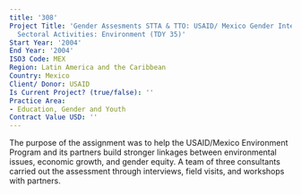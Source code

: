 ```yaml
---
title: '308'
Project Title: 'Gender Assesments STTA & TTO: USAID/ Mexico Gender Integration in
  Sectoral Activities: Environment (TDY 35)'
Start Year: '2004'
End Year: '2004'
ISO3 Code: MEX
Region: Latin America and the Caribbean
Country: Mexico
Client/ Donor: USAID
Is Current Project? (true/false): ''
Practice Area:
- Education, Gender and Youth
Contract Value USD: ''
---
```


The purpose of the assignment was to help the USAID/Mexico Environment Program and its partners build stronger linkages between environmental issues, economic growth, and gender equity. A team of three consultants carried out the assessment through interviews, field visits, and workshops with partners.